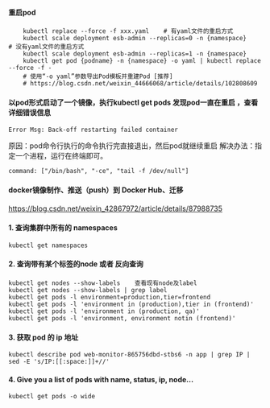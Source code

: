 #### 重启pod
```
    kubectl replace --force -f xxx.yaml    # 有yaml文件的重启方式
    kubectl scale deployment esb-admin --replicas=0 -n {namespace}    # 没有yaml文件的重启方式
    kubectl scale deployment esb-admin --replicas=1 -n {namespace}
    kubectl get pod {podname} -n {namespace} -o yaml | kubectl replace --force -f -
    # 使用“-o yaml”参数导出Pod模板并重建Pod [推荐]
    # https://blog.csdn.net/weixin_44666068/article/details/102808609
```

#### 以pod形式启动了一个镜像，执行kubectl get pods 发现pod一直在重启 ，查看详细错误信息
```
Error Msg: Back-off restarting failed container
```
原因：pod命令行执行的命令执行完直接退出，然后pod就继续重启
解决办法：指定一个进程，运行在终端即可。
```
command: ["/bin/bash", "-ce", "tail -f /dev/null"]
```

#### docker镜像制作、推送（push）到 Docker Hub、迁移
https://blog.csdn.net/weixin_42867972/article/details/87988735


#### 1. 查询集群中所有的 namespaces
```
kubectl get namespaces
```


#### 2. 查询带有某个标签的node 或者 反向查询
```
kubectl get nodes --show-labels    查看现有node及label
kubectl get nodes --show-labels | grep label
kubectl get pods -l environment=production,tier=frontend
kubectl get pods -l 'environment in (production),tier in (frontend)'
kubectl get pods -l 'environment in (production, qa)'
kubectl get pods -l 'environment, environment notin (frontend)'
```


#### 3. 获取 pod 的 ip 地址
```
kubectl describe pod web-monitor-865756dbd-stbs6 -n app | grep IP | sed -E 's/IP:[[:space:]]+//'
```


#### 4. Give you a list of pods with name, status, ip, node...
```
kubectl get pods -o wide
``` 









